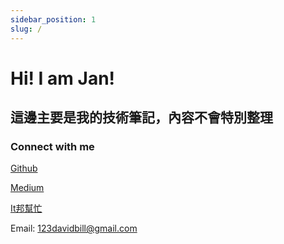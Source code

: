```yaml
---
sidebar_position: 1
slug: /
---
```


# Hi! I am Jan!

## 這邊主要是我的技術筆記，內容不會特別整理

### Connect with me

[Github](https://github.com/janlin002)

[Medium](https://medium.com/@123davidbill)

[It邦幫忙](https://ithelp.ithome.com.tw/users/20129747)

Email: 123davidbill@gmail.com

